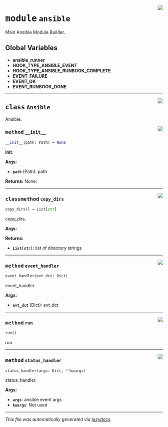 <!-- markdownlint-disable -->

<a href="../src/pyquanda/ansible/__init__.py#L0"><img align="right" style="float:right;" src="https://img.shields.io/badge/-source-cccccc?style=flat-square"></a>

# <kbd>module</kbd> `ansible`
Main Ansible Module Builder. 

**Global Variables**
---------------
- **ansible_runner**
- **HOOK_TYPE_ANSIBLE_EVENT**
- **HOOK_TYPE_ANSIBLE_RUNBOOK_COMPLETE**
- **EVENT_FAILURE**
- **EVENT_OK**
- **EVENT_RUNBOOK_DONE**


---

<a href="../src/pyquanda/ansible/__init__.py#L42"><img align="right" style="float:right;" src="https://img.shields.io/badge/-source-cccccc?style=flat-square"></a>

## <kbd>class</kbd> `Ansible`
Ansible. 

<a href="../src/pyquanda/ansible/__init__.py#L54"><img align="right" style="float:right;" src="https://img.shields.io/badge/-source-cccccc?style=flat-square"></a>

### <kbd>method</kbd> `__init__`

```python
__init__(path: Path) → None
```

__init__. 



**Args:**
 
 - <b>`path`</b> (Path):  path 



**Returns:**
 None: 




---

<a href="../src/pyquanda/ansible/__init__.py#L114"><img align="right" style="float:right;" src="https://img.shields.io/badge/-source-cccccc?style=flat-square"></a>

### <kbd>classmethod</kbd> `copy_dirs`

```python
copy_dirs() → List[str]
```

copy_dirs. 



**Args:**
 



**Returns:**
 
 - <b>`List[str]`</b>:  list of directory strings 

---

<a href="../src/pyquanda/ansible/__init__.py#L89"><img align="right" style="float:right;" src="https://img.shields.io/badge/-source-cccccc?style=flat-square"></a>

### <kbd>method</kbd> `event_handler`

```python
event_handler(evt_dct: Dict)
```

event_handler. 



**Args:**
 
 - <b>`evt_dct`</b> (Dict):  evt_dct 

---

<a href="../src/pyquanda/ansible/__init__.py#L163"><img align="right" style="float:right;" src="https://img.shields.io/badge/-source-cccccc?style=flat-square"></a>

### <kbd>method</kbd> `run`

```python
run()
```

run. 

---

<a href="../src/pyquanda/ansible/__init__.py#L71"><img align="right" style="float:right;" src="https://img.shields.io/badge/-source-cccccc?style=flat-square"></a>

### <kbd>method</kbd> `status_handler`

```python
status_handler(args: Dict, **kwargs)
```

status_handler. 



**Args:**
 
 - <b>`args`</b>:  ansible event args 
 - <b>`kwargs`</b>:  Not used 




---

_This file was automatically generated via [lazydocs](https://github.com/ml-tooling/lazydocs)._
